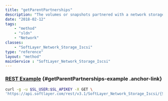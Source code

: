 ```yaml
---
title: "getParentPartnerships"
description: "The volumes or snapshots partnered with a network storage volume in a parental role."
date: "2018-02-12"
tags:
    - "method"
    - "sldn"
    - "Network"
classes:
    - "SoftLayer_Network_Storage_Iscsi"
type: "reference"
layout: "method"
mainService : "SoftLayer_Network_Storage_Iscsi"
---
```


### [REST Example](#getParentPartnerships-example) <a href="/article/rest/"><i class="fas fa-question"></i></a> {#getParentPartnerships-example .anchor-link} 
```bash
curl -g -u $SL_USER:$SL_APIKEY -X GET \
'https://api.softlayer.com/rest/v3.1/SoftLayer_Network_Storage_Iscsi/{SoftLayer_Network_Storage_IscsiID}/getParentPartnerships'
```
